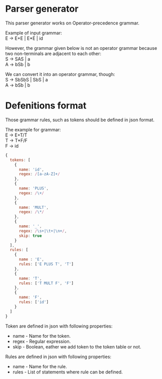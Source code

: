 # Parser generator
This parser generator works on Operator-precedence grammar.

Example of input grammar:<br>E -> E+E | E*E | id

However, the grammar given below is not an operator grammar because two non-terminals are adjacent to each other:
<br>S -> SAS | a
<br>A -> bSb | b

We can convert it into an operator grammar, though:
<br>S -> SbSbS | SbS | a
<br>A -> bSb | b  

<h1>Defenitions format</h1>
Those grammar rules, such as tokens should be defined in json format. 

The example for grammar:
<br>E → E+T/T
<br>T → T*F/F
<br>F → id 
```javascript
{
  tokens: [
    {
      name: 'id',
      regex: /[a-zA-Z]+/
    },
    {
      name: 'PLUS',
      regex: /\+/
    },
    {
      name: 'MULT',
      regex: /\*/
    },
    {
      name: '_',
      regex: /\s+|\t+|\n+/,
      skip: true
    }
  ],
  rules: [
    {
      name : 'E',
      rules: ['E PLUS T', 'T']
    },
    {
      name: 'T',
      rules: ['T MULT F', 'F']
    },
    {
      name: 'F',
      rules: ['id']
    }
  ]
}
```
Token are defined in json with following properties:
<ul>
<li>name - Name for the token.</li>
<li>regex - Regular expression.</li>
<li>skip - Boolean, eather we add token to the token table or not.</li>
</ul>

Rules are defined in json with following properties:
<ul>
<li>name - Name for the rule.</li>
<li>rules - List of statements where rule can be defined.</li>
</ul>

